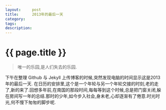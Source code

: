 ```yaml
---
layout:     post
title:      2013年的最后一天
category:   
tags: 
description: 
---
```


{{ page.title }}
================

>唯一的乐园,是人们失去的乐园.

下午在整理 Github 与 Jekyll 上传博客的时候,突然发现电脑的时间显示这是2013年的最后一天. 在日历的安排里,这个是一个年轮与另一个年轮交接的时刻,老的走了,新的来了.回想多年前,在南国的那段时间,每每等到这个时候,总是把门窗关闭,躲在房间写一年的总结.那时的少年,如今步入社会,身未老,心却逐渐有了倦意.时光时光,何不慢下匆匆的脚步呢.

